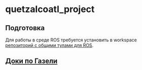 # quetzalcoatl_project

## Подготовка

Для работы в среде ROS требуется установить в workspace [репозиторий с общими тулами для ROS](https://github.com/lsd-maddrive/maddrive_ros_shared).

## [Доки по Газели](https://disk.yandex.ru/d/_3zzZoxEZ3Ugxg)


